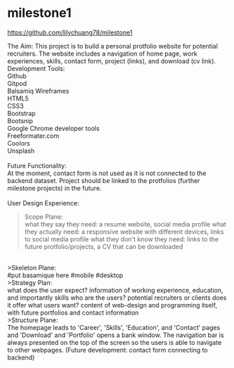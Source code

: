 # milestone1
https://github.com/lilychuang78/milestone1

The Aim:
This project is to build a personal protfolio website for potential recruiters.
The website includes a navigation of home page, work experiences, skills, contact form, project (links), and download (cv link).
<br />
Development Tools:<br />
Github<br />
Gitpod<br />
Balsamiq Wireframes<br />
HTML5<br />
CSS3<br />
Bootstrap<br />
Bootsnip<br />
Google Chrome developer tools<br />
Freeformater.com<br />
Coolors<br />
Unsplash<br />
<br />
Future Functionality:<br />
At the moment, contact form is not used as it is not connected to the backend dataset.
Project should be linked to the protfolios (further milestone projects) in the future.
<br />
<br />
User Design Experience:<br />
>Scope Plane:<br />
	what they say they need: a resume website, social media profile
	what they actually need: a responsive website with different devices, links to social media profile
	what they don't know they need: links to the future protfolio/projects, a CV that can be downloaded
<br />	
>Skeleton Plane:<br />
#put basamique here
	#mobile
	#desktop
<br />
>Strategy Plan:<br />
	what does the user expect? information of working experience, education, and importantly skills
	who are the users? potential recruiters or clients
	does it offer what users want? content of web-design and programming itself, with future portfolios and contact information
<br />
>Structure Plane:<br />
	The homepage leads to 'Career', 'Skills', 'Education', and 'Contact' pages and 'Download' and 'Portfolio' opens a bank window.
	The navigation bar is always presented on the top of the screen so the users is able to navigate to other webpages.
	(Future development: contact form connecting to backend)
